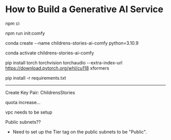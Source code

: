 # How to Build a Generative AI Service

npm ci

npm run init:comfy

conda create --name childrens-stories-ai-comfy python=3.10.9

conda activate childrens-stories-ai-comfy

pip install torch torchvision torchaudio --extra-index-url https://download.pytorch.org/whl/cu118 xformers

pip install -r requirements.txt

---

Create Key Pair: ChildrensStories

quota increase...

vpc needs to be setup

Public subnets??

- Need to set up the Tier tag on the public subnets to be "Public".
